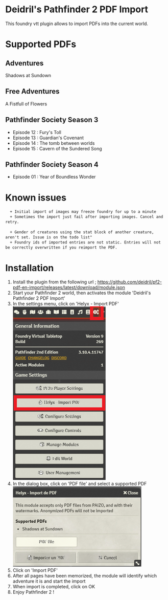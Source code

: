 # Deidril's Pathfinder 2 PDF Import
This foundry vtt plugin allows to import PDFs into the current world. 

# Supported PDFs 

## Adventures
Shadows at Sundown

## Free Adventures
A Fistfull of Flowers

## Pathfinder Society Season 3
- Episode 12 : Fury's Toll
- Episode 13 : Guardian's Covenant
- Episode 14 : The tomb between worlds
- Episode 15 : Cavern of the Sundered Song

## Pathfinder Society Season 4
- Episode 01 : Year of Boundless Wonder

# Known issues

      + Initial import of images may freeze foundry for up to a minute
      + Sometimes the import just fail after importing images. Cancel and retry.

      + Gender of creatures using the stat block of another creature, aren't set. Issue is on the todo list"
      + Foundry ids of imported entries are not static. Entries will not be correctly overwritten if you reimport the PDF.

# Installation
1. Install the plugin from the following url ; https://github.com/deidril/pf2-pdf-en-import/releases/latest/download/module.json
2. Start your Pathfinder 2 world, then activates the module 'Deidril's Pathfinder 2 PDF Import'
3. In the settings menu, click on 'Helyx - Import PDF'
![Settings](/img/click_helyx.png)
4. In the dialog box, click on 'PDF file' and select a supported PDF
![Dialog](/img/dialog.png)
5. Click on 'Import PDF' 
6. After all pages have been memorized, the module will identify which adventure it is and start the import
7. When import is completed, click on OK
8. Enjoy Pathfinder 2 !

